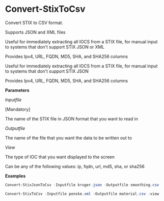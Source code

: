 # Convert-StixToCsv

Convert STIX to CSV format.

Supports JSON and XML files 

Useful for immediately extracting all IOCS from a STIX file, for manual input to systems that don't support STIX JSON or XML

Provides Ipv4, URL, FQDN, MD5, SHA, and SHA256 columns

Useful for immediately extracting all IOCS from a STIX file, for manual input to systems that don't support STIX JSON

Provides Ipv4, URL, FQDN, MD5, SHA, and SHA256 columns

**Parameters**

_Inputfile_

[Mandatory]

The name of the STIX file in JSON format that you want to read in

_Outputfile_

The name of the file that you want the data to be written out to

_View_
        
The type of IOC that you want displayed to the screen

Can be any of the following values: ip, fqdn, url, md5, sha, or sha256

**Examples**

```powershell
Convert-StixJsonToCsv -Inputfile kruger.json -Outputfile smoothing.csv
```

```powershell
Convert-StixToCsv -Inputfile penske.xml -Outputfile material.csv -view fqdn
```
